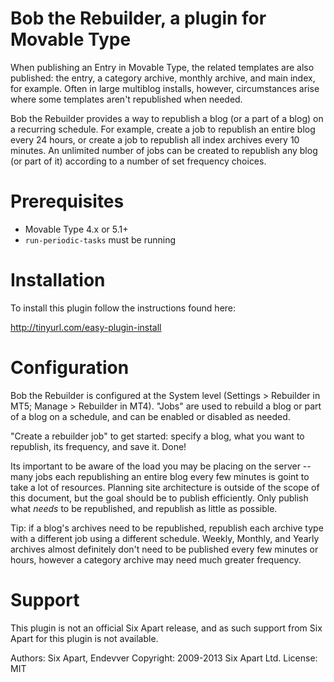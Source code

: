 # Bob the Rebuilder, a plugin for Movable Type

When publishing an Entry in Movable Type, the related templates are also
published: the entry, a category archive, monthly archive, and main index, for
example. Often in large multiblog installs, however, circumstances arise where
some templates aren't republished when needed.

Bob the Rebuilder provides a way to republish a blog (or a part of a blog) on a
recurring schedule. For example, create a job to republish an entire blog every
24 hours, or create a job to republish all index archives every 10 minutes. An
unlimited number of jobs can be created to republish any blog (or part of it)
according to a number of set frequency choices.


# Prerequisites

* Movable Type 4.x or 5.1+
* `run-periodic-tasks` must be running


# Installation

To install this plugin follow the instructions found here:

http://tinyurl.com/easy-plugin-install


# Configuration

Bob the Rebuilder is configured at the System level (Settings > Rebuilder in
MT5; Manage > Rebuilder in MT4). "Jobs" are used to rebuild a blog or part of a
blog on a schedule, and can be enabled or disabled as needed.

"Create a rebuilder job" to get started: specify a blog, what you want to
republish, its frequency, and save it. Done!

Its important to be aware of the load you may be placing on the server -- many
jobs each republishing an entire blog every few minutes is goint to take a lot
of resources. Planning site architecture is outside of the scope of this
document, but the goal should be to publish efficiently. Only publish what
*needs* to be republished, and republish as little as possible.

Tip: if a blog's archives need to be republished, republish each archive type
with a different job using a different schedule. Weekly, Monthly, and Yearly
archives almost definitely don't need to be published every few minutes or
hours, however a category archive may need much greater frequency.


# Support

This plugin is not an official Six Apart release, and as such support from Six
Apart for this plugin is not available.

Authors: Six Apart, Endevver
Copyright: 2009-2013 Six Apart Ltd.
License: MIT
